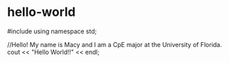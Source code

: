 # hello-world
#include <iostream>
using namespace std;

//Hello! My name is Macy and I am a CpE major at the University of Florida.
cout << "Hello World!!" << endl;
